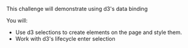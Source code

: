 This challenge will demonstrate using d3's data binding

You will:
* Use d3 selections to create elements on the page and style them.
* Work with d3's lifecycle enter selection